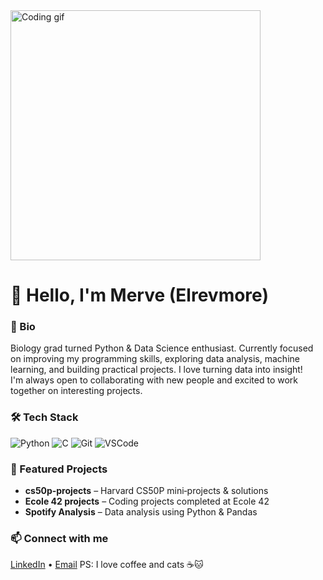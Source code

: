 <img src="https://user-images.githubusercontent.com/74038190/212750155-3ceddfbd-19d3-40a3-87af-8d329c8323c4.gif" width="400" alt="Coding gif" />






# 👋 Hello, I'm Merve (Elrevmore)

### 🚀 Bio
Biology grad turned Python & Data Science enthusiast. Currently focused on improving my programming skills, exploring data analysis, machine learning, and building practical projects. I love turning data into insight!  
I'm always open to collaborating with new people and excited to work together on interesting projects.

### 🛠️ Tech Stack
![Python](https://img.shields.io/badge/Python-3776AB?style=for-the-badge&logo=python)
![C](https://img.shields.io/badge/C-00599C?style=for-the-badge&logo=c)
![Git](https://img.shields.io/badge/Git-F05032?style=for-the-badge&logo=git)
![VSCode](https://img.shields.io/badge/VS%20Code-007ACC?style=for-the-badge&logo=visual-studio-code)

### 📌 Featured Projects
- **cs50p‑projects** – Harvard CS50P mini‑projects & solutions  
- **Ecole 42 projects** – Coding projects completed at Ecole 42  
- **Spotify Analysis** – Data analysis using Python & Pandas

### 📫 Connect with me
[LinkedIn](www.linkedin.com/in/merve-erol-a52057282) • [Email](mervelavinyaerol@gmail.com)
PS: I love coffee and cats ☕🐱
